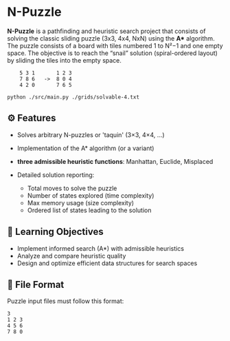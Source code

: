 # N-Puzzle

**N-Puzzle** is a pathfinding and heuristic search project that consists of solving the classic sliding puzzle (3x3, 4x4, NxN) using the **A\*** algorithm.
The puzzle consists of a board with tiles numbered 1 to N²−1 and one empty space. The objective is to reach the “snail” solution (spiral-ordered layout) by sliding the tiles into the empty space.

```
	5 3 1		1 2 3
	7 8 6	->	8 0 4
	4 2 0		7 6 5
```

```
python ./src/main.py ./grids/solvable-4.txt
```

## ⚙️ Features
- Solves arbitrary N-puzzles or 'taquin' (3×3, 4×4, ...)

- Implementation of the A\* algorithm (or a variant)
- **three admissible heuristic functions**: Manhattan, Euclide, Misplaced
- Detailed solution reporting:
  - Total moves to solve the puzzle
  - Number of states explored (time complexity)
  - Max memory usage (size complexity)
  - Ordered list of states leading to the solution

## 🧠 Learning Objectives
- Implement informed search (A\*) with admissible heuristics
- Analyze and compare heuristic quality
- Design and optimize efficient data structures for search spaces

## 📁 File Format
Puzzle input files must follow this format:
```text
3
1 2 3
4 5 6
7 8 0
